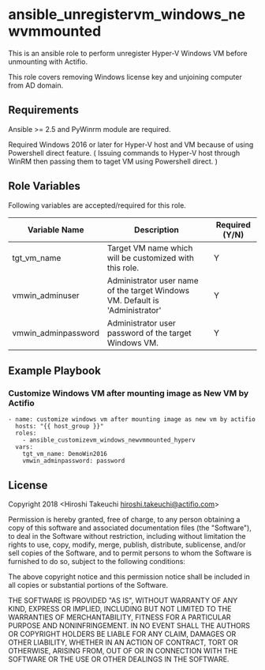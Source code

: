 ansible_unregistervm_windows_newvmmounted
======================

This is an ansible role to perform unregister Hyper-V Windows VM before unmounting with Actifio.

This role covers removing Windows license key and unjoining computer from AD domain. 

Requirements
--------------

Ansible >= 2.5 and PyWinrm module are required.

Required Windows 2016 or later for Hyper-V host and VM because of using Powershell direct feature. ( Issuing commands to Hyper-V host through WinRM then passing them to taget VM using Powershell direct. )


Role Variables
--------------

Following variables are accepted/required for this role. 

| Variable Name    | Description | Required (Y/N) |
|------------------|---|---|
| tgt_vm_name      | Target VM name which will be customized with this role. | Y
| vmwin_adminuser      | Administrator user name of the target Windows VM. Default is 'Administrator' | Y
| vmwin_adminpassword  | Administrator user password of the target Windows VM. | Y

Example Playbook
----------------

### Customize Windows VM after mounting image as New VM by Actifio

```
- name: customize windows vm after mounting image as new vm by actifio
  hosts: "{{ host_group }}"
  roles:
    - ansible_customizevm_windows_newvmmounted_hyperv
  vars:
    tgt_vm_name: DemoWin2016
    vmwin_adminpassword: password

```


License
-------

Copyright 2018 <Hiroshi Takeuchi hiroshi.takeuchi@actifio.com>

Permission is hereby granted, free of charge, to any person obtaining a copy of this software and associated documentation files (the "Software"), to deal in the Software without restriction, including without limitation the rights to use, copy, modify, merge, publish, distribute, sublicense, and/or sell copies of the Software, and to permit persons to whom the Software is furnished to do so, subject to the following conditions:

The above copyright notice and this permission notice shall be included in all copies or substantial portions of the Software.

THE SOFTWARE IS PROVIDED "AS IS", WITHOUT WARRANTY OF ANY KIND, EXPRESS OR IMPLIED, INCLUDING BUT NOT LIMITED TO THE WARRANTIES OF MERCHANTABILITY, FITNESS FOR A PARTICULAR PURPOSE AND NONINFRINGEMENT. IN NO EVENT SHALL THE AUTHORS OR COPYRIGHT HOLDERS BE LIABLE FOR ANY CLAIM, DAMAGES OR OTHER LIABILITY, WHETHER IN AN ACTION OF CONTRACT, TORT OR OTHERWISE, ARISING FROM, OUT OF OR IN CONNECTION WITH THE SOFTWARE OR THE USE OR OTHER DEALINGS IN THE SOFTWARE.
